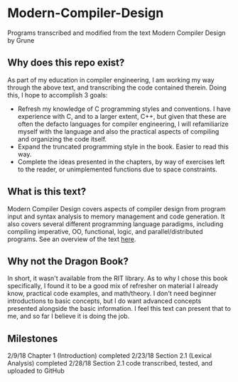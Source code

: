 # Modern-Compiler-Design
Programs transcribed and modified from the text Modern Compiler Design by Grune

## Why does this repo exist?
As part of my education in compiler engineering, I am working my way through the above text, and transcribing the code contained therein. Doing this, I hope to accomplish 3 goals:
* Refresh my knowledge of C programming styles and conventions. I have experience with C, and to a larger extent, C++, but given that these are often the defacto languages for compiler engineering, I will refamiliarize myself with the language and also the practical aspects of compiling and organizing the code itself.
* Expand the truncated programming style in the book. Easier to read this way.
* Complete the ideas presented in the chapters, by way of exercises left to the reader, or unimplemented functions due to space constraints.

## What is this text?
Modern Compiler Design covers aspects of compiler design from program input and syntax analysis to memory management and code generation. It also covers several different programming language paradigms, including compiling imperative, OO, functional, logic, and parallel/distributed programs.
See an overview of the text [here](https://dickgrune.com/Books/MCD_1st_Edition/).

## Why not the Dragon Book?
In short, it wasn't available from the RIT library. As to why I chose this book specifically, I found it to be a good mix of refresher on material I already know, practical code examples, and math/theory. I don't need beginner introductions to basic concepts, but I do want advanced concepts presented alongside the basic information. I feel this text can present that to me, and so far I believe it is doing the job.

## Milestones
2/9/18  Chapter 1 (Introduction) completed
2/23/18 Section 2.1 (Lexical Analysis) completed
2/28/18 Section 2.1 code transcribed, tested, and uploaded to GitHub
